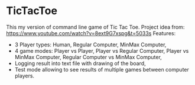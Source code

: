 # TicTacToe
This my version of command line game of Tic Tac Toe. 
Project idea from: https://www.youtube.com/watch?v=8ext9G7xspg&t=5033s
Features:
- 3 Player types: Human, Regular Computer, MinMax Computer,
- 4 game modes: Player vs Player, Player vs Regular Computer, Player vs MinMax Computer, 
  Regular Computer vs MinMax Computer,
- Logging result into text file with drawing of the board,
- Test mode allowing to see results of multiple games between computer players.
